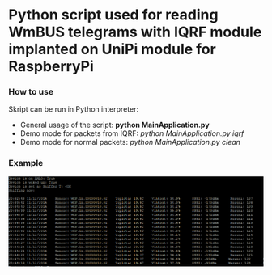 # Python script used for reading WmBUS telegrams with IQRF module implanted on UniPi module for RaspberryPi

### How to use

Skript can be run in Python interpreter:
+ General usage of the script: **python MainApplication.py**
+ Demo mode for packets from IQRF: *python MainApplication.py iqrf*
+ Demo mode for normal packets: *python MainApplication.py clean*

### Example

![Screen](./MainExample.png)